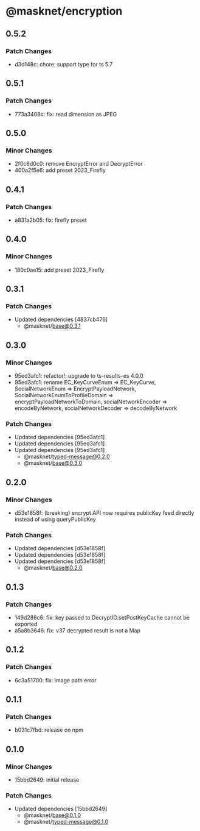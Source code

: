 # @masknet/encryption

## 0.5.2

### Patch Changes

- d3d148c: chore: support type for ts 5.7

## 0.5.1

### Patch Changes

- 773a3408c: fix: read dimension as JPEG

## 0.5.0

### Minor Changes

- 2f0c6d0c0: remove EncryptError and DecryptError
- 400a2f5e6: add preset 2023_Firefly

## 0.4.1

### Patch Changes

- a831a2b05: fix: firefly preset

## 0.4.0

### Minor Changes

- 180c0ae15: add preset 2023_Firefly

## 0.3.1

### Patch Changes

- Updated dependencies [4837cb476]
  - @masknet/base@0.3.1

## 0.3.0

### Minor Changes

- 95ed3afc1: refactor!: upgrade to ts-results-es 4.0.0
- 95ed3afc1: rename EC_KeyCurveEnum => EC_KeyCurve, SocialNetworkEnum => EncryptPayloadNetwork, SocialNetworkEnumToProfileDomain => encryptPayloadNetworkToDomain, socialNetworkEncoder => encodeByNetwork, socialNetworkDecoder => decodeByNetwork

### Patch Changes

- Updated dependencies [95ed3afc1]
- Updated dependencies [95ed3afc1]
- Updated dependencies [95ed3afc1]
  - @masknet/typed-message@0.2.0
  - @masknet/base@0.3.0

## 0.2.0

### Minor Changes

- d53e1858f: (breaking) encrypt API now requires publicKey feed directly instead of using queryPublicKey

### Patch Changes

- Updated dependencies [d53e1858f]
- Updated dependencies [d53e1858f]
- Updated dependencies [d53e1858f]
  - @masknet/base@0.2.0

## 0.1.3

### Patch Changes

- 149d286c6: fix: key passed to DecryptIO.setPostKeyCache cannot be exported
- a5a8b3646: fix: v37 decrypted result is not a Map

## 0.1.2

### Patch Changes

- 6c3a51700: fix: image path error

## 0.1.1

### Patch Changes

- b031c7fbd: release on npm

## 0.1.0

### Minor Changes

- 15bbd2649: initial release

### Patch Changes

- Updated dependencies [15bbd2649]
  - @masknet/base@0.1.0
  - @masknet/typed-message@0.1.0
